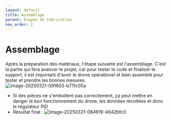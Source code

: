```yaml
---
layout: default
title: Assemblage
parent: Etapes de fabrication
nav_order: 2
---
```


# Assemblage

Après la préparation des matériaux, l'étape suivante est l'assemblage.
C'est la partie qui fera avancer le projet, car pour tester le code et finaliser le support, il est important d'avoir le drone opérationel et bien assemblé pour tester et prendre les bonnes mesures.
![image-20250321-091603-b711c05a](https://github.com/user-attachments/assets/43fcfcf0-097b-4cbd-83e4-a4d621a7aae6)


- Si des pièces ne s'emboîtent pas correctement, ça peut mettre en danger le bon fonctionnement du drone, les données récoltées et donc le régylateur PID
- Résultat final :
  ![image-20250321-084919-4942bfc0](https://github.com/user-attachments/assets/2737304e-c541-48f0-a8ac-b482c5410209)
